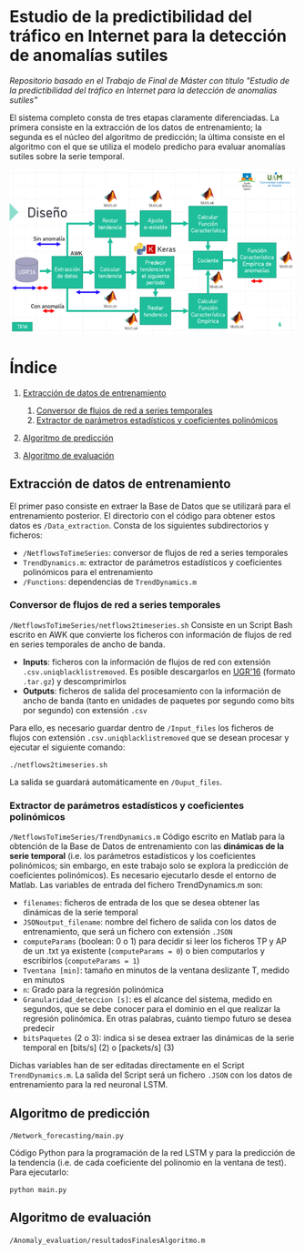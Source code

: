 # Estudio de la predictibilidad del tráfico en Internet para la detección de anomalías sutiles
_Repositorio basado en el Trabajo de Final de Máster con título "Estudio de la predictibilidad del tráfico en Internet para la detección de anomalías sutiles"_

El sistema completo consta de tres etapas claramente diferenciadas. La primera consiste en la extracción de los datos de entrenamiento; la segunda es el núcleo del algoritmo de predicción; la última consiste en el algoritmo con el que se utiliza el modelo predicho para evaluar anomalías sutiles sobre la serie temporal.

![General System Diagram](/readme_images/system-general.png)

# Índice
1. [Extracción de datos de entrenamiento](#extraccion-de-datos-de-entrenamiento)

    1. [Conversor de flujos de red a series temporales](#conversor-de-flujos-de-red-a-series-temporales)
    2. [Extractor de parámetros estadísticos y coeficientes polinómicos](#extractor-de-parámetros-estadísticos-y-coeficientes-polinómicos)

2. [Algoritmo de predicción](#algoritmo-de-entrenamiento)
3. [Algoritmo de evaluación](#algoritmo-de-evaluación)

## Extracción de datos de entrenamiento
El primer paso consiste en extraer la Base de Datos que se utilizará para el entrenamiento posterior. El directorio con el código para obtener estos datos es ```/Data_extraction```. Consta de los siguientes subdirectorios y ficheros:
- ```/NetflowsToTimeSeries```: conversor de flujos de red a series temporales
- ```TrendDynamics.m```: extractor de parámetros estadísticos y coeficientes polinómicos para el entrenamiento
- ```/Functions```: dependencias de ```TrendDynamics.m```

### Conversor de flujos de red a series temporales
```/NetflowsToTimeSeries/netflows2timeseries.sh```
Consiste en un Script Bash escrito en AWK que convierte los ficheros con información de flujos de red en series temporales de ancho de banda.

- **Inputs**: ficheros con la información de flujos de red con extensión ```.csv.uniqblacklistremoved```. Es posible descargarlos en [UGR'16](https://nesg.ugr.es/nesg-ugr16/index.php) (formato ```.tar.gz```) y descomprimirlos
- **Outputs**: ficheros de salida del procesamiento con la información de ancho de banda (tanto en unidades de paquetes por segundo como bits por segundo) con extensión ```.csv```

Para ello, es necesario guardar dentro de ```/Input_files``` los ficheros de flujos con extensión ```.csv.uniqblacklistremoved``` que se desean procesar y ejecutar el siguiente comando:

```shell
./netflows2timeseries.sh
```

La salida se guardará automáticamente en ```/Ouput_files```.

### Extractor de parámetros estadísticos y coeficientes polinómicos
```/NetflowsToTimeSeries/TrendDynamics.m```
Código escrito en Matlab para la obtención de la Base de Datos de entrenamiento con las **dinámicas de la serie temporal** (i.e. los parámetros estadísticos y los coeficientes polinómicos; sin embargo, en este trabajo solo se explora la predicción de coeficientes polinómicos). Es necesario ejecutarlo desde el entorno de Matlab.
Las variables de entrada del fichero TrendDynamics.m son:
- ```filenames```: ficheros de entrada de los que se desea obtener las dinámicas de la serie temporal
- ```JSONoutput_filename```: nombre del fichero de salida con los datos de entrenamiento, que será un fichero con extensión ```.JSON```
- ```computeParams``` (boolean: 0 o 1) para decidir si leer los ficheros TP y AP de un .txt ya existente (```computeParams = 0```) o bien computarlos y escribirlos (```computeParams = 1```)
- ```Tventana [min]```: tamaño en minutos de la ventana deslizante T, medido en minutos
- ```n```: Grado para la regresión polinómica
- ```Granularidad_deteccion [s]```: es el alcance del sistema, medido en segundos, que se debe conocer para el dominio en el que realizar la regresión polinómica. En otras palabras, cuánto tiempo futuro se desea predecir
- ```bitsPaquetes``` (2 o 3): indica si se desea extraer las dinámicas de la serie temporal en [bits/s] (2) o [packets/s] (3)

Dichas variables han de ser editadas directamente en el Script ```TrendDynamics.m```.
La salida del Script será un fichero ```.JSON``` con los datos de entrenamiento para la red neuronal LSTM.

## Algoritmo de predicción
```/Network_forecasting/main.py```

Código Python para la programación de la red LSTM y para la predicción de la tendencia (i.e. de cada coeficiente del polinomio en la ventana de test).
Para ejecutarlo:

```shell
python main.py
```

## Algoritmo de evaluación
```/Anomaly_evaluation/resultadosFinalesAlgoritmo.m```

